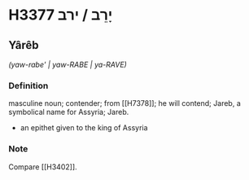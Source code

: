 # H3377 יָרֵב / ירב

## Yârêb

_(yaw-rabe' | yaw-RABE | ya-RAVE)_

### Definition

masculine noun; contender; from [[H7378]]; he will contend; Jareb, a symbolical name for Assyria; Jareb.

- an epithet given to the king of Assyria


### Note

Compare [[H3402]].

